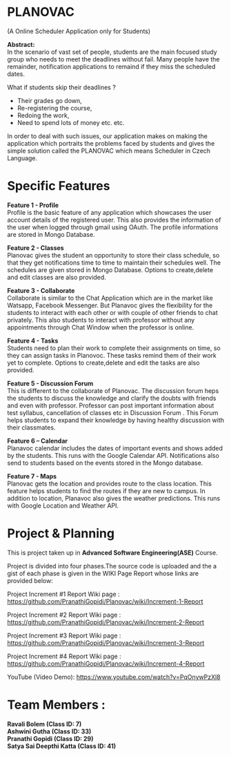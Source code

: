 # PLANOVAC  
(A Online Scheduler Application only for Students)   
  
  
**Abstract:**  
In the scenario of vast set of people, students are the main focused study group who needs to meet the deadlines without fail. Many people have the remainder, notification applications to remaind if they miss the scheduled dates. 
  
What if students skip their deadlines ?
 - Their grades go down, 
 - Re-registering the course,
 - Redoing the work,
 - Need to spend lots of money etc. etc.      
   
In order to deal with such issues, our application makes on making the application which portraits the problems faced by students and gives the simple solution called the PLANOVAC which means Scheduler in Czech Language.   
  
# Specific Features  
**Feature 1 - Profile**  
Profile is the basic feature of any application which showcases the user account details of the registered user. This also provides the information of the user when logged through gmail using OAuth. The profile informations are stored in Mongo Database.  
  
**Feature 2 - Classes**  
Planovac gives the student an opportunity to store their class schedule, so that they get notifications time to time to maintain their schedules well. The schedules are given stored in Mongo Database. Options to create,delete and edit classes are also provided.
   
**Feature 3 - Collaborate**   
Collaborate is similar to the Chat Application which are in the market like Watsapp, Facebook Messenger. But Planavoc gives the flexibility for the students to interact with each other or with couple of other friends to chat privately. This also students to interact with professor without any appointments through Chat Window when the professor is online.    
   
**Feature 4 - Tasks**    
Students need to plan their work to complete their assignments on time, so they can assign tasks in Planovoc. These tasks remind them of their work yet to complete. Options to create,delete and edit the tasks are also provided.   
   
**Feature 5 - Discussion Forum**    
This is different to the collaborate of Planovac. The discussion forum heps the students to discuss the knowledge and clarify the doubts with friends and even with professor. Professor can post important information about test syllabus, cancellation of classes etc in Discussion Forum . This Forum helps students to expand their knowledge by having healthy discussion with their classmates.   
   
**Feature 6 – Calendar**    
Planavoc calendar includes the dates of important events and shows added by the students. This runs with the Google Calendar API. Notifications also send to students based on the events stored in the Mongo database.   
   
**Feature 7 - Maps**  
Planovac gets the location and provides route to the class location. This feature helps students to find the routes if they are new to campus. In addition to location, Planavoc also gives the weather predictions. This runs with Google Location and Weather API.
  
# Project & Planning  
This is project taken up in **Advanced Software Engineering(ASE)** Course.   
   
Project is divided into four phases.The source code is uploaded and the a gist of each phase is given in the WIKI Page Report whose links are provided below:  

Project Increment #1 Report Wiki page : https://github.com/PranathiGopidi/Planovac/wiki/Increment-1-Report

Project Increment #2 Report Wiki page : https://github.com/PranathiGopidi/Planovac/wiki/Increment-2-Report   

Project Increment #3 Report Wiki page : https://github.com/PranathiGopidi/Planovac/wiki/Increment-3-Report

Project Increment #4 Report Wiki page : https://github.com/PranathiGopidi/Planovac/wiki/Increment-4-Report   

YouTube (Video Demo): https://www.youtube.com/watch?v=PqOnywPzXl8   

# Team Members :  
**Ravali Bolem (Class ID: 7)**   
**Ashwini Gutha (Class ID: 33)**  
**Pranathi Gopidi (Class ID: 29)**  
**Satya Sai Deepthi Katta (Class ID: 41)**   


